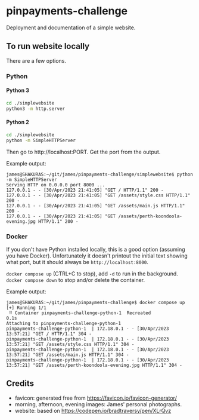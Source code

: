 # pinpayments-challenge

Deployment and documentation of a simple website.

## To run website locally

There are a few options.

### Python

#### Python 3

```bash
cd ./simplewebsite
python3 -m http.server
```

#### Python 2

```bash
cd ./simplewebsite
python -m SimpleHTTPServer
```

Then go to http://localhost:PORT.  Get the port from the output.

Example output:

```log
james@SHAKURAS:~/git/james/pinpayments-challenge/simplewebsite$ python -m SimpleHTTPServer 
Serving HTTP on 0.0.0.0 port 8000 ...
127.0.0.1 - - [30/Apr/2023 21:41:05] "GET / HTTP/1.1" 200 -
127.0.0.1 - - [30/Apr/2023 21:41:05] "GET /assets/style.css HTTP/1.1" 200 -
127.0.0.1 - - [30/Apr/2023 21:41:05] "GET /assets/main.js HTTP/1.1" 200 -
127.0.0.1 - - [30/Apr/2023 21:41:05] "GET /assets/perth-koondoola-evening.jpg HTTP/1.1" 200 -
```

### Docker

If you don't have Python installed locally, this is a good option (assuming you have Docker). Unfortunately it doesn't printout the initial text showing what port, but it should always be `http://localhost:8000`.

`docker compose up` (CTRL+C to stop), add `-d` to run in the background. `docker compose down` to stop and/or delete the container.

Example output:

```log
james@SHAKURAS:~/git/james/pinpayments-challenge$ docker compose up
[+] Running 1/1
 ⠿ Container pinpayments-challenge-python-1  Recreated                                                                                                                                                                                                                       0.1s
Attaching to pinpayments-challenge-python-1
pinpayments-challenge-python-1  | 172.18.0.1 - - [30/Apr/2023 13:57:21] "GET / HTTP/1.1" 304 -
pinpayments-challenge-python-1  | 172.18.0.1 - - [30/Apr/2023 13:57:21] "GET /assets/style.css HTTP/1.1" 304 -
pinpayments-challenge-python-1  | 172.18.0.1 - - [30/Apr/2023 13:57:21] "GET /assets/main.js HTTP/1.1" 304 -
pinpayments-challenge-python-1  | 172.18.0.1 - - [30/Apr/2023 13:57:21] "GET /assets/perth-koondoola-evening.jpg HTTP/1.1" 304 -
```

## Credits

- favicon: generated free from https://favicon.io/favicon-generator/
- morning, afternoon, evening images: James' personal photographs.
- website: based on https://codepen.io/bradtraversy/pen/XLrQvz